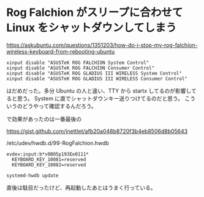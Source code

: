 # Rog Falchion がスリープに合わせて Linux をシャットダウンしてしまう

https://askubuntu.com/questions/1351203/how-do-i-stop-my-rog-falchion-wireless-keyboard-from-rebooting-ubuntu

```
xinput disable "ASUSTeK ROG FALCHION System Control"
xinput disable "ASUSTeK ROG FALCHION Consumer Control"
xinput disable "ASUSTeK ROG GLADIUS III WIRELESS System Control"
xinput disable "ASUSTeK ROG GLADIUS III WIRELESS Consumer Control"
```

はだめだった。多分 Ubuntu の人と違い、TTY から startx してるのが影響してると思う。
System に直でシャットダウンキー送りつけてるのだと思う。
こういうのどうやって確認するんだろう。

で効果があったのは一番最後の

https://gist.github.com/jnettlet/afb20a048b8720f3b4eb8506d8b05643

/etc/udev/hwdb.d/99-RogFalchion.hwdb

```
evdev:input:b*v0B05p193Ee0111*
  KEYBOARD_KEY_10081=reserved
  KEYBOARD_KEY_10082=reserved
```

```
systemd-hwdb update
```

直後は駄目だったけど、再起動したあとはうまく行っている。

<!-- vim: set tw=90 filetype=markdown : -->

